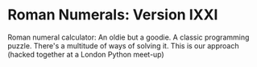 Roman Numerals: Version IXXI
=============

Roman numeral calculator: An oldie but a goodie. A classic programming puzzle. There's a multitude of ways of solving it. 
This is our approach (hacked together at a London Python meet-up)

